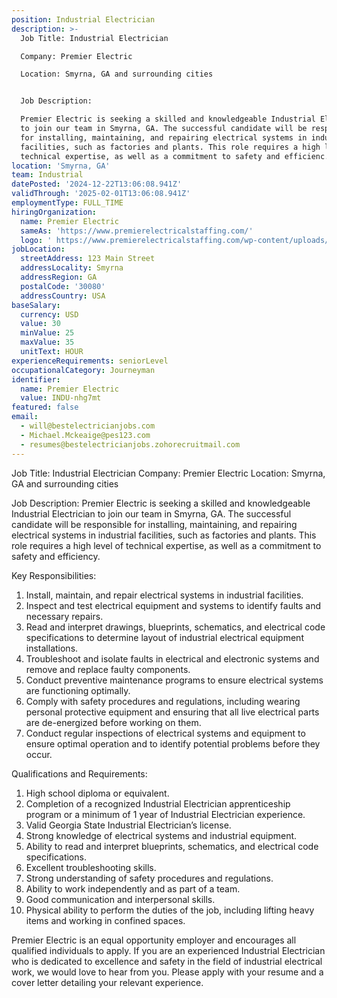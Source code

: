 ```yaml
---
position: Industrial Electrician
description: >-
  Job Title: Industrial Electrician

  Company: Premier Electric

  Location: Smyrna, GA and surrounding cities 


  Job Description:

  Premier Electric is seeking a skilled and knowledgeable Industrial Electrician
  to join our team in Smyrna, GA. The successful candidate will be responsible
  for installing, maintaining, and repairing electrical systems in industrial
  facilities, such as factories and plants. This role requires a high level of
  technical expertise, as well as a commitment to safety and efficienc...
location: 'Smyrna, GA'
team: Industrial
datePosted: '2024-12-22T13:06:08.941Z'
validThrough: '2025-02-01T13:06:08.941Z'
employmentType: FULL_TIME
hiringOrganization:
  name: Premier Electric
  sameAs: 'https://www.premierelectricalstaffing.com/'
  logo: ' https://www.premierelectricalstaffing.com/wp-content/uploads/2020/05/Premier-Electrical-Staffing-logo.png'
jobLocation:
  streetAddress: 123 Main Street
  addressLocality: Smyrna
  addressRegion: GA
  postalCode: '30080'
  addressCountry: USA
baseSalary:
  currency: USD
  value: 30
  minValue: 25
  maxValue: 35
  unitText: HOUR
experienceRequirements: seniorLevel
occupationalCategory: Journeyman
identifier:
  name: Premier Electric
  value: INDU-nhg7mt
featured: false
email:
  - will@bestelectricianjobs.com
  - Michael.Mckeaige@pes123.com
  - resumes@bestelectricianjobs.zohorecruitmail.com
---
```




Job Title: Industrial Electrician
Company: Premier Electric
Location: Smyrna, GA and surrounding cities 

Job Description:
Premier Electric is seeking a skilled and knowledgeable Industrial Electrician to join our team in Smyrna, GA. The successful candidate will be responsible for installing, maintaining, and repairing electrical systems in industrial facilities, such as factories and plants. This role requires a high level of technical expertise, as well as a commitment to safety and efficiency.

Key Responsibilities:
1. Install, maintain, and repair electrical systems in industrial facilities.
2. Inspect and test electrical equipment and systems to identify faults and necessary repairs.
3. Read and interpret drawings, blueprints, schematics, and electrical code specifications to determine layout of industrial electrical equipment installations.
4. Troubleshoot and isolate faults in electrical and electronic systems and remove and replace faulty components.
5. Conduct preventive maintenance programs to ensure electrical systems are functioning optimally.
6. Comply with safety procedures and regulations, including wearing personal protective equipment and ensuring that all live electrical parts are de-energized before working on them.
7. Conduct regular inspections of electrical systems and equipment to ensure optimal operation and to identify potential problems before they occur.

Qualifications and Requirements:
1. High school diploma or equivalent. 
2. Completion of a recognized Industrial Electrician apprenticeship program or a minimum of 1 year of Industrial Electrician experience.
3. Valid Georgia State Industrial Electrician’s license.
4. Strong knowledge of electrical systems and industrial equipment.
5. Ability to read and interpret blueprints, schematics, and electrical code specifications.
6. Excellent troubleshooting skills.
7. Strong understanding of safety procedures and regulations.
8. Ability to work independently and as part of a team.
9. Good communication and interpersonal skills.
10. Physical ability to perform the duties of the job, including lifting heavy items and working in confined spaces.

Premier Electric is an equal opportunity employer and encourages all qualified individuals to apply. If you are an experienced Industrial Electrician who is dedicated to excellence and safety in the field of industrial electrical work, we would love to hear from you. Please apply with your resume and a cover letter detailing your relevant experience.
